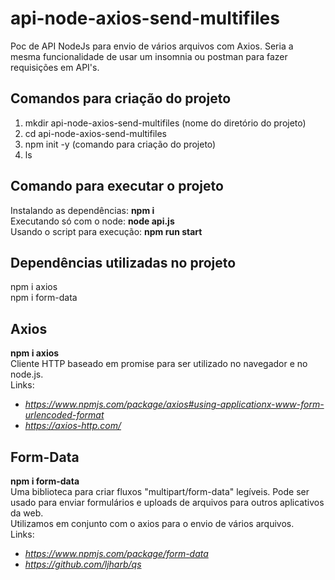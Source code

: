 # api-node-axios-send-multifiles
Poc de API NodeJs para envio de vários arquivos com Axios. Seria a mesma funcionalidade de usar um insomnia ou postman para fazer requisições em API's.  

## Comandos para criação do projeto  
1) mkdir api-node-axios-send-multifiles (nome do diretório do projeto)  
2) cd api-node-axios-send-multifiles  
3) npm init -y (comando para criação do projeto)  
4) ls  
  
## Comando para executar o projeto  
Instalando as dependências: **npm i**  
Executando só com o node: **node api.js**  
Usando o script para execução: **npm run start**   
  
## Dependências utilizadas no projeto  
npm i axios  
npm i form-data  
  
## Axios  
**npm i axios**  
Cliente HTTP baseado em promise para ser utilizado no navegador e no node.js.  
Links:  
- *https://www.npmjs.com/package/axios#using-applicationx-www-form-urlencoded-format*  
- *https://axios-http.com/*
  
## Form-Data  
**npm i form-data**  
Uma biblioteca para criar fluxos "multipart/form-data" legíveis. Pode ser usado para enviar formulários e uploads de arquivos para outros aplicativos da web.  
Utilizamos em conjunto com o axios para o envio de vários arquivos.  
Links:  
- *https://www.npmjs.com/package/form-data*  
- *https://github.com/ljharb/qs*
